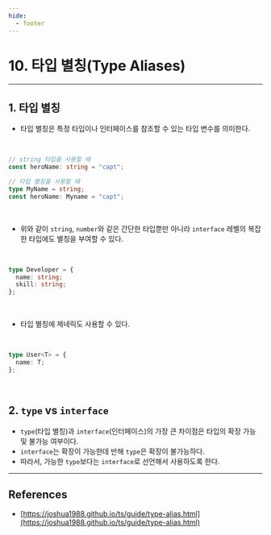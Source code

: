 ```yaml
---
hide:
  - footer
---
```


# 10. 타입 별칭(Type Aliases)

---

## 1. 타입 별칭

- 타입 별칭은 특정 타입이나 인터페이스를 참조할 수 있는 타입 변수를 의미한다.

<br/>

```typescript
// string 타입을 사용할 때
const heroName: string = "capt";

// 타입 별칭을 사용할 때
type MyName = string;
const heroName: Myname = "capt";
```

<br/>

- 위와 같이 `string`, `number`와 같은 간단한 타입뿐만 아니라 `interface` 레벨의 복잡한 타입에도 별칭을 부여할 수 있다.

<br/>

```typescript
type Developer = {
  name: string;
  skill: string;
};
```

<br/>

- 타입 별칭에 제네릭도 사용할 수 있다.

<br/>

```typescript
type User<T> = {
  name: T;
};
```

<br/>

## 2. `type` vs `interface`

- `type`(타입 별칭)과 `interface`(인터페이스)의 가장 큰 차이점은 타입의 확장 가능 및 불가능 여부이다.
- `interface`는 확장이 가능한데 반해 `type`은 확장이 불가능하다.
- 따라서, 가능한 `type`보다는 `interface`로 선언해서 사용하도록 한다.

---

## References

- [https://joshua1988.github.io/ts/guide/type-alias.html](https://joshua1988.github.io/ts/guide/type-alias.html)
